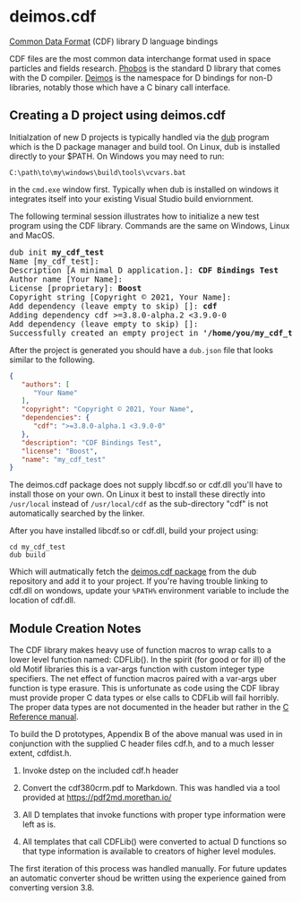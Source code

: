 # deimos.cdf
[Common Data Format](https://cdf.gsfc.nasa.gov/) (CDF) library D language bindings

CDF files are the most common data interchange format used in space particles
and fields research.  [Phobos](https://dlang.org/phobos/) is the standard D
library that comes with the D compiler. [Deimos](https://github.com/D-Programming-Deimos)
is the namespace for D bindings for non-D libraries, notably those which have
a C binary call interface.

## Creating a D project using deimos.cdf

Initialzation of new D projects is typically handled via the 
[dub](https://dub.pm/index.html)
program which is the D package manager and build tool.  On Linux,
dub is installed directly to your $PATH.  On Windows you may need
to run:

```batch
C:\path\to\my\windows\build\tools\vcvars.bat
```
in the `cmd.exe` window first.  Typically when dub is installed on 
windows it integrates itself into your existing Visual Studio build
enviornment.

The following terminal session illustrates how to initialize a new 
test program using the CDF library.  Commands are the same on Windows,
Linux and MacOS.

<pre>
dub init <b>my_cdf_test</b>
Name [my_cdf_test]: 
Description [A minimal D application.]: <b>CDF Bindings Test</b>
Author name [Your Name]: 
License [proprietary]: <b>Boost</b>
Copyright string [Copyright © 2021, Your Name]: 
Add dependency (leave empty to skip) []: <b>cdf</b>
Adding dependency cdf >=3.8.0-alpha.2 <3.9.0-0
Add dependency (leave empty to skip) []: 
Successfully created an empty project in <b>'/home/you/my_cdf_test'</b>.
</pre>

After the project is generated you should have a `dub.json` file that 
looks similar to the following.

```json
{
   "authors": [
      "Your Name"
   ],
   "copyright": "Copyright © 2021, Your Name",
   "dependencies": {
      "cdf": ">=3.8.0-alpha.1 <3.9.0-0"
   },
   "description": "CDF Bindings Test",
   "license": "Boost",
   "name": "my_cdf_test"
}
```

The deimos.cdf package does not supply libcdf.so or cdf.dll you'll have
to install those on your own.  On Linux it best to install these directly
into `/usr/local` instead of `/usr/local/cdf` as the sub-directory "cdf"
is not automatically searched by the linker.

After you have installed libcdf.so or cdf.dll, build your project using:
```
cd my_cdf_test
dub build
```
Which will autmatically fetch the [deimos.cdf package](https://code.dlang.org/packages/cdf)
from the dub repository and add it to your project.  If you're having 
trouble linking to cdf.dll on wondows, update your `%PATH%` environment
variable to include the location of cdf.dll.


## Module Creation Notes

The CDF library makes heavy use of function macros to wrap calls to a 
lower level function named: CDFLib().  In the spirit (for good or for ill)
of the old Motif libraries this is a var-args function with custom integer
type specifiers.  The net effect of function macros paired with a var-args
uber function is type erasure.  This is unfortunate as code using the 
CDF libray must provide proper C data types or else calls to CDFLib
will fail horribly.  The proper data types are not documented in the header
but rather in the [C Reference manual](https://spdf.gsfc.nasa.gov/pub/software/cdf/doc/cdf380/cdf380crm.pdf).

To build the D prototypes, Appendix B of the above manual was used in 
in conjunction with the supplied C header files cdf.h, and to a much 
lesser extent, cdfdist.h. 
 
1. Invoke dstep on the included cdf.h header
    
2. Convert the cdf380crm.pdf to Markdown.  This was handled via a tool
   provided at https://pdf2md.morethan.io/
   
3. All D templates that invoke functions with proper type information 
   were left as is.
 
4. All templates that call CDFLib() were converted to actual D functions
   so that type information is available to creators of higher level
   modules.

The first iteration of this process was handled manually.  For future 
updates an automatic converter shoud be written using the experience 
gained from converting version 3.8. 
